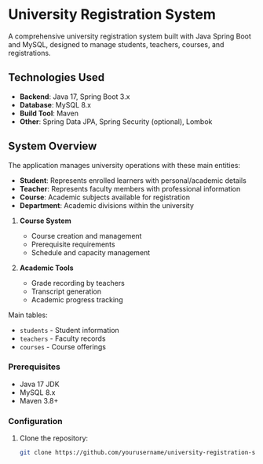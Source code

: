 

# University Registration System

A comprehensive university registration system built with Java Spring Boot and MySQL, designed to manage students, teachers, courses, and registrations.

## Technologies Used

- **Backend**: Java 17, Spring Boot 3.x
- **Database**: MySQL 8.x
- **Build Tool**: Maven
- **Other**: Spring Data JPA, Spring Security (optional), Lombok

## System Overview

The application manages university operations with these main entities:

- **Student**: Represents enrolled learners with personal/academic details
- **Teacher**: Represents faculty members with professional information  
- **Course**: Academic subjects available for registration
- **Department**: Academic divisions within the university


1. **Course System**
   - Course creation and management
   - Prerequisite requirements
   - Schedule and capacity management

2. **Academic Tools**
   - Grade recording by teachers
   - Transcript generation
   - Academic progress tracking


Main tables:
- `students` - Student information
- `teachers` - Faculty records  
- `courses` - Course offerings


### Prerequisites
- Java 17 JDK
- MySQL 8.x
- Maven 3.8+

### Configuration

1. Clone the repository:
   ```bash
   git clone https://github.com/yourusername/university-registration-system.git



